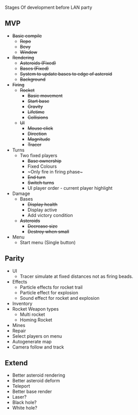 Stages Of development before LAN party

## MVP
+ ~~Basic compile~~
  + ~~Repo~~
  + ~~Bevy~~
  + ~~Window~~
+ ~~Rendering~~
  + ~~Asteroids (Fixed)~~
  + ~~Bases (Fixed)~~
  + ~~System to update bases to edge of asteroid~~
  + ~~Background~~
+ ~~Firing~~
  + ~~Rocket~~
    + ~~Basic movement~~
    + ~~Start base~~
    + ~~Gravity~~
    + ~~Lifetime~~
    + ~~Collisions~~
  + ~~UI~~ 
    + ~~Mouse click~~
    + ~~Direction~~
    + ~~Magnitude~~
    + ~~Tracer~~
+ Turns
  + Two fixed players
    + ~~Base ownership~~
    + Fixed Colours
    + ~Only fire in firing phase~
    + ~~End turn~~
    + ~~Switch turns~~
    + UI player order - current player highlight
+ Damage
  + Bases
    + ~~Display health~~
    + Display active
    + Add victory condition
  + ~~Asteroids~~
    + ~~Decrease size~~
    + ~~Destroy when small~~
+ Menu
  + Start menu (Single button)

## Parity
+ UI
  + Tracer simulate at fixed distances not as firing beads.
+ Effects
  + Particle effects for rocket trail
  + Particle effect for explosion
  + Sound effect for rocket and explosion
+ Inventory
+ Rocket Weapon types
  + Multi rocket
  + Homing Rocket
+ Mines
+ Repair
+ Select players on menu
+ Autogenerate map
+ Camera follow and track

## Extend
+ Better asteroid rendering
+ Better asteroid deform
+ Teleport
+ Better base render
+ Laser?
+ Black hole?
+ White hole?

